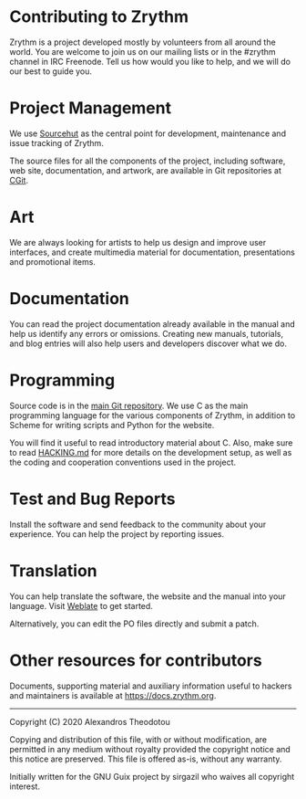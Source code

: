 Contributing to Zrythm
======================

Zrythm is a project developed mostly by volunteers
from all around the world. You are welcome to join
us on our mailing lists or in the #zrythm channel in
IRC Freenode. Tell us how would you like to help,
and we will do our best to guide you.

# Project Management
We use [Sourcehut](https://sr.ht/~alextee/zrythm/)
as the central point for development, maintenance and
issue tracking of Zrythm.

The source files for all the components of the
project, including software, web site, documentation,
and artwork, are available in Git repositories at
[CGit](https://git.zrythm.org/cgit/).

# Art
We are always looking for artists to help us design
and improve user interfaces, and create multimedia
material for documentation, presentations and
promotional items.

# Documentation
You can read the project documentation already
available in the manual and help us identify any
errors or omissions. Creating new manuals,
tutorials, and blog entries will also help users and
developers discover what we do.

# Programming
Source code is in the
[main Git repository](https://git.zrythm.org/cgit/zrythm/).
We use C as the main programming language for the
various components of Zrythm, in addition to
Scheme for writing scripts and Python for the
website.

You will find it useful to read introductory
material about C. Also, make sure to read
[HACKING.md](HACKING.md) for more details on the
development setup, as well as the coding and
cooperation conventions used in the project.

# Test and Bug Reports
Install the software and send feedback to the
community about your experience. You can help the
project by reporting issues.

# Translation
You can help translate the software, the website
and the manual into your language. Visit
[Weblate](https://hosted.weblate.org/engage/zrythm)
to get started.

Alternatively, you can edit the PO files directly
and submit a patch.

# Other resources for contributors
Documents, supporting material and auxiliary
information useful to hackers and maintainers is
available at <https://docs.zrythm.org>.

----

Copyright (C) 2020 Alexandros Theodotou

Copying and distribution of this file, with or without modification,
are permitted in any medium without royalty provided the copyright
notice and this notice are preserved.  This file is offered as-is,
without any warranty.

Initially written for the GNU Guix project by
sirgazil who waives all copyright interest.
